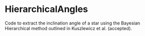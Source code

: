 # HierarchicalAngles
Code to extract the inclination angle of a star using the Bayesian Hierarchical method outlined in Kuszlewicz et al. (accepted).
